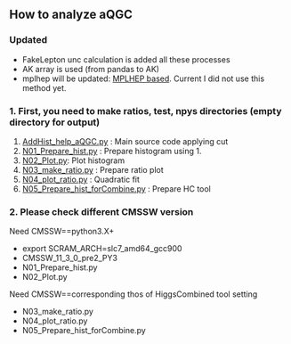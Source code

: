 
## How to analyze aQGC

### Updated
- FakeLepton unc calculation is added all these processes 
- AK array is used (from pandas to AK)
- mplhep will be updated:  [MPLHEP based](https://github.com/JW-corp/WZG/blob/main/AQGC/Plot/2018/Prepare_hist_turbo.py). Current I did not use this method yet.

### 1. First, you need to make ratios, test, npys directories (empty directory for output)
1. [AddHist_help_aQGC.py](https://github.com/JW-corp/WZG/blob/main/AQGC/Plot/2018/AddHist_help_aQGC.py) : Main source code applying cut
2. [N01_Prepare_hist.py](https://github.com/JW-corp/WZG/blob/main/AQGC/Plot/2018/N01_Prepare_hist.py) : Prepare histogram using 1.
3. [N02_Plot.py](https://github.com/JW-corp/WZG/blob/main/AQGC/Plot/2018/N02_Plot.py): Plot histogram
4. [N03_make_ratio.py](https://github.com/JW-corp/WZG/blob/main/AQGC/Plot/2018/N03_make_ratio.py) : Prepare ratio plot
5. [N04_plot_ratio.py](https://github.com/JW-corp/WZG/blob/main/AQGC/Plot/2018/N04_plot_ratio.py) : Quadratic fit
6. [N05_Prepare_hist_forCombine.py](https://github.com/JW-corp/WZG/blob/main/AQGC/Plot/2018/N05_Prepare_hist_forCombine.py) : Prepare HC tool 
 
### 2. Please check different CMSSW version 

Need CMSSW==python3.X+
- export SCRAM_ARCH=slc7_amd64_gcc900  
- CMSSW_11_3_0_pre2_PY3
- N01_Prepare_hist.py
- N02_Plot.py

Need CMSSW==corresponding thos of HiggsCombined tool setting
- N03_make_ratio.py
- N04_plot_ratio.py
- N05_Prepare_hist_forCombine.py
